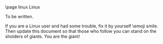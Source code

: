 \page linux Linux

To be written.

If you are a Linux user and had some trouble, fix it by yourself \emoji smile.
Then update this document so that those who follow you can stand on the sholders of giants.
You are the giant!